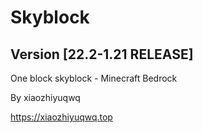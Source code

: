 # Skyblock

## Version [22.2-1.21 RELEASE]

One block skyblock - Minecraft Bedrock

By xiaozhiyuqwq

https://xiaozhiyuqwq.top

